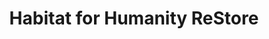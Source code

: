 ---
title: "Habitat for Humanity ReStore"
url: /franklin/habitat-for-humanity-restore/
shop: charity
---